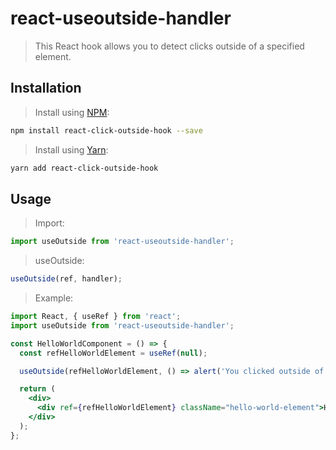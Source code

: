 # react-useoutside-handler
> This React hook allows you to detect clicks outside of a specified element.


## Installation

> Install using [NPM](https://www.npmjs.com/):

```sh
npm install react-click-outside-hook --save
```


> Install using [Yarn](https://yarnpkg.com):

```sh
yarn add react-click-outside-hook
```


## Usage

> Import:

```jsx
import useOutside from 'react-useoutside-handler';
```

> useOutside:

```jsx
useOutside(ref, handler);
```

> Example:

```jsx
import React, { useRef } from 'react';
import useOutside from 'react-useoutside-handler';

const HelloWorldComponent = () => {
  const refHelloWorldElement = useRef(null);

  useOutside(refHelloWorldElement, () => alert('You clicked outside of Hello world element'));

  return (
    <div>
      <div ref={refHelloWorldElement} className="hello-world-element">Hello World</div>
    </div>
  );
};
```
